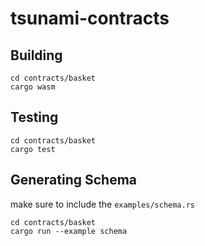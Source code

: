 # tsunami-contracts

## Building
``` 
cd contracts/basket
cargo wasm
```

## Testing
```
cd contracts/basket
cargo test
```

## Generating Schema
make sure to include the ``examples/schema.rs`` 
```
cd contracts/basket
cargo run --example schema
```
